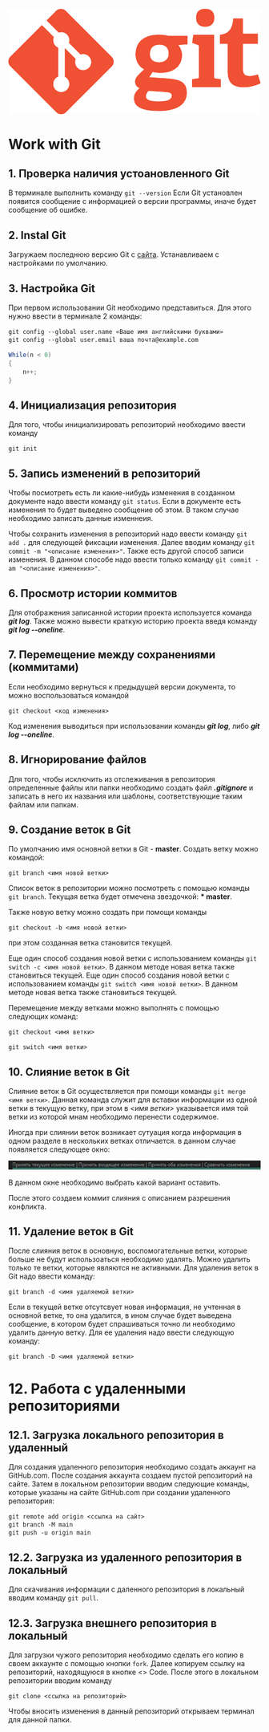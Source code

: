 ![Logo](Git-Logo-1788C.png)
# Work with Git

## 1. Проверка наличия устоановленного Git
В терминале выполнить команду `git --version`
Если Git установлен появится сообщение с информацией о версии программы, иначе будет сообщение  об ошибке.

## 2. Instal Git
Загружаем последнюю версию Git с [сайта](https://git-scm.com/downloads).
Устанавливаем с настройками по умолчанию.

## 3. Настройка Git
При первом использовании Git необходимо представиться.
Для этого нужно ввести в терминале 2 команды:
```
git config --global user.name «Ваше имя английскими буквами»
git config --global user.email ваша почта@example.com
```
```Java
While(n < 0)
{
    n++;
}
```

## 4. Инициализация репозитория
Для того, чтобы инициализировать репозиторий необходимо ввести команду 
```
git init 
```
## 5. Запись изменений в репозиторий
Чтобы посмотреть есть ли какие-нибудь изменения в созданном документе надо ввести команду ``git status``. Если в документе есть изменения то будет выведено сообщение об этом. В таком случае необходимо записать данные изменнеия.

Чтобы сохранить изменения в репозиторий надо ввести команду ``git add .`` для следующей фиксации изменения. Далее вводим команду ``git commit -m "<описание изменения>"``. Также есть другой способ записи изменения. В данном способе надо ввести только команду  ``git commit -am "<описание изменения>"``.

## 6. Просмотр истории коммитов
Для отображения записанной истории проекта используется команда ***git log***. Также можно вывести краткую историю проекта введя команду ***git log --oneline***.
## 7. Перемещение между сохранениями (коммитами)
Если необходимо вернуться к предыдущей версии  документа, то можно воспользоваться командой 
```
git checkout <код изменения> 
```
Код изменения выводиться при использовании команды ***git log***, либо ***git log --oneline***.
  
## 8. Игнорирование файлов
Для того, чтобы исключить из отслеживания в репозитория определенные файлы или папки необходимо создать файл ***.gitignore*** и записать в него их названия или шаблоны, соответствующие таким файлам или папкам.

## 9. Создание веток в Git
По умолчанию имя основной ветки в Git - **master**. 
Создать ветку можно командой:
```
git branch <имя новой ветки>
```
Список веток в репозитории можно посмотреть с помощью команды `git branch`.
Текущая ветка будет отмечена звездочкой: **\* master**.

Также новую ветку можно создать при помощи команды 
```
git checkout -b <имя новой ветки>
```
при этом созданная ветка становится текущей.

Еще один способ создания новой ветки с использованием команды `git switch -c <имя новой ветки>`. В данном методе новая ветка также становиться текущей.
Еще один способ создания новой ветки с использованием команды `git switch <имя новой ветки>`. В данном методе новая ветка также становиться текущей.

Перемещение между ветками можно выполнять с помощью следующих команд:
```
git checkout <имя ветки>
```

```
git switch <имя ветки>
```
## 10. Слияние веток в Git

Слияние веток в Git осуществляется при помощи команды `git merge <имя ветки>`. Данная команда служит для вставки информации из одной ветки в текущую ветку, при этом в *<имя ветки>* указывается имя той ветки из которой мнам необходимо перенести содержимое. 

Иногда при слиянии веток возникает сутуация когда информация в одном разделе в нескольких ветках отличается. в данном случае появляется следующее окно: 

![logo1](conflict.JPG)

В данном окне необходимо выбрать какой вариант оставить.

После этого создаем коммит слияния с описанием разрешения конфликта.

## 11. Удаление веток в Git

После слияния веток в основную, воспомогательные ветки, которые больше не будут использоаться необходимо удалять. Можно удалить только те ветки, которые являются не активными. Для удаления веток в Git надо ввести команду: 
```
git branch -d <имя удаляемой ветки>
```  
Если в текущей ветке отсутсвует новая информация, не учтенная в основной ветке, то она удалится,  в ином случае будет выведена сообщение, в котором будет спрашиваться точно ли необходимо удалить данную ветку. Для ее удаления надо ввести следующую команду: 
```
git branch -D <имя удаляемой ветки>
```  
# 12. Работа с удаленными репозиториями

## 12.1. Загрузка локального репозитория в удаленный

Для создания удаленного репозитория необходимо создать аккаунт на GitHub.com. После создания аккаунта создаем пустой репозиторий на сайте. Затем в локальном репозитории вводим следующие команды, которые указаны на сайте GitHub.com при создании удаленного репозитория:

```
git remote add origin <ссылка на сайт>
git branch -M main
git push -u origin main

```
## 12.2. Загрузка из удаленного репозитория в локальный

Для скачивания информации с даленного репозитория в локальный вводим команду `git pull`.

## 12.3. Загрузка внешнего репозитория в локальный

Для загрузки чужого репозитория необходимо сделать его копию в своем аккаунте с помощью кнопки `fork`. Далее копируем ссылку на репозиторий, находящуюся в кнопке <> Code. После этого в локальном репозитории вводим команду 

```
git clone <ссылка на репозиторий>
```
Чтобы вносить изменения в данный репозиторий открываем терминал для данной папки.

